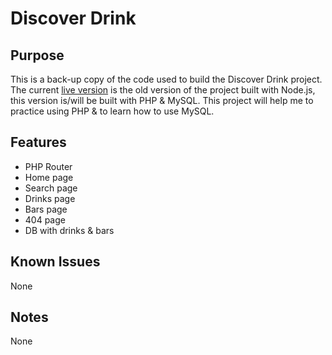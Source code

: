 # Discover Drink

## Purpose
This is a back-up copy of the code used to build the Discover Drink project. The current [live version](http://discoverdrink.org/) is the old version of the project built with Node.js, this version is/will be built with PHP & MySQL. This project will help me to practice using PHP & to learn how to use MySQL.

## Features
 - PHP Router
 - Home page
 - Search page
 - Drinks page
 - Bars page
 - 404 page
 - DB with drinks & bars

## Known Issues
None

## Notes
None
